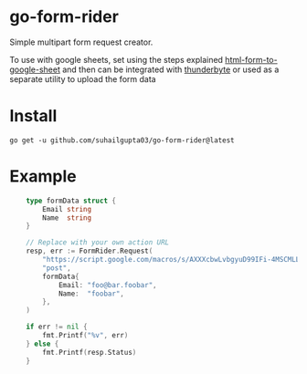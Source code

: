 # go-form-rider

Simple multipart form request creator. 

To use with google sheets, set using the steps explained [html-form-to-google-sheet](https://github.com/levinunnink/html-form-to-google-sheet)
and then can be integrated with [thunderbyte](https://github.com/suhailgupta03/thunderbyte) or used as a separate utility to upload the form data

# Install
```shell
go get -u github.com/suhailgupta03/go-form-rider@latest
```

# Example
```go
	type formData struct {
		Email string
		Name  string
	}

	// Replace with your own action URL
	resp, err := FormRider.Request(
		"https://script.google.com/macros/s/AXXXcbwLvbgyuD99IFi-4MSCMLL_oyAUamJKlc_Q1sU7Sl8b4OfGoX_RVwVcDx7SKCHZIYRXpk/exec",
		"post",
		formData{
			Email: "foo@bar.foobar",
			Name:  "foobar",
		},
	)

	if err != nil {
		fmt.Printf("%v", err)
	} else {
		fmt.Printf(resp.Status)
	}
```